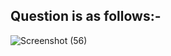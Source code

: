 
## Question is as follows:-

![Screenshot (56)](https://user-images.githubusercontent.com/44902363/78634731-349e4e80-78c2-11ea-87c3-67a9ca0c07ff.png)
